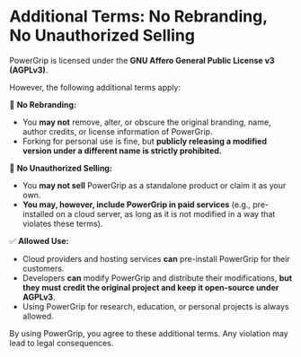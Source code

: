 # Additional Terms: No Rebranding, No Unauthorized Selling  

PowerGrip is licensed under the **GNU Affero General Public License v3 (AGPLv3)**.  

However, the following additional terms apply:  

🚫 **No Rebranding:**  
- You **may not** remove, alter, or obscure the original branding, name, author credits, or license information of PowerGrip.  
- Forking for personal use is fine, but **publicly releasing a modified version under a different name is strictly prohibited.**  

🚫 **No Unauthorized Selling:**  
- You **may not sell** PowerGrip as a standalone product or claim it as your own.  
- **You may, however, include PowerGrip in paid services** (e.g., pre-installed on a cloud server, as long as it is not modified in a way that violates these terms).  

✅ **Allowed Use:**  
- Cloud providers and hosting services **can** pre-install PowerGrip for their customers.  
- Developers **can** modify PowerGrip and distribute their modifications, **but they must credit the original project and keep it open-source under AGPLv3**.  
- Using PowerGrip for research, education, or personal projects is always allowed.  

By using PowerGrip, you agree to these additional terms. Any violation may lead to legal consequences.  
